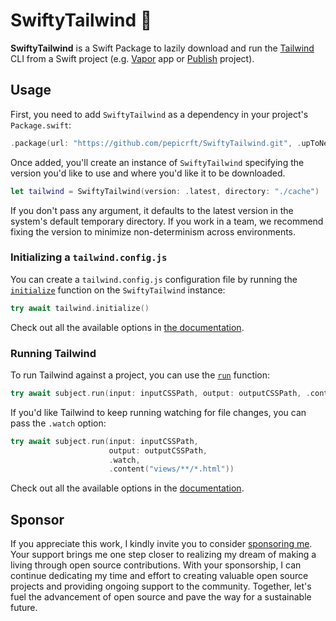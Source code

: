 # SwiftyTailwind 🍃

**SwiftyTailwind** is a Swift Package to lazily download and run the [Tailwind](https://tailwindcss.com) CLI from a Swift project (e.g. [Vapor](https://vapor.codes) app or [Publish](https://github.com/JohnSundell/Publish) project). 

## Usage

First, you need to add `SwiftyTailwind` as a dependency in your project's `Package.swift`:

```swift
.package(url: "https://github.com/pepicrft/SwiftyTailwind.git", .upToNextMinor(from: "0.1.0"))
```

Once added, you'll create an instance of `SwiftyTailwind` specifying the version you'd like to use and where you'd like it to be downloaded.

```swift
let tailwind = SwiftyTailwind(version: .latest, directory: "./cache")
```

If you don't pass any argument, it defaults to the latest version in the system's default temporary directory. If you work in a team, we recommend fixing the version to minimize non-determinism across environments.

### Initializing a `tailwind.config.js`

You can create a `tailwind.config.js` configuration file by running the [`initialize`](https://swiftytailwind.pepicrft.me/documentation/swiftytailwind/swiftytailwind/initialize(directory:options:)) function on the `SwiftyTailwind` instance:


```swift
try await tailwind.initialize()
```

Check out all the available options in [the documentation](https://swiftytailwind.pepicrft.me/documentation/swiftytailwind/swiftytailwind/initializeoption).

### Running Tailwind

To run Tailwind against a project, you can use the [`run`](https://swiftytailwind.pepicrft.me/documentation/swiftytailwind/swiftytailwind/run(input:output:directory:options:)) function:

```swift
try await subject.run(input: inputCSSPath, output: outputCSSPath, .content("views/**/*.html"))
```

If you'd like Tailwind to keep running watching for file changes, you can pass the `.watch` option:


```swift
try await subject.run(input: inputCSSPath, 
                      output: outputCSSPath, 
                      .watch,
                      .content("views/**/*.html"))
```

Check out all the available options in the [documentation](https://swiftytailwind.pepicrft.me/documentation/swiftytailwind/swiftytailwind/runoption).

## Sponsor

If you appreciate this work, I kindly invite you to consider [sponsoring me](https://github.com/sponsors/pepicrft). Your support brings me one step closer to realizing my dream of making a living through open source contributions. With your sponsorship, I can continue dedicating my time and effort to creating valuable open source projects and providing ongoing support to the community. Together, let's fuel the advancement of open source and pave the way for a sustainable future.
